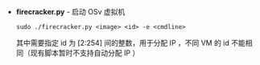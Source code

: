- **firecracker.py** - 启动 OSv 虚拟机

  ```shell
  sudo ./firecracker.py <image> <id> -e <cmdline>
  ```

  其中需要指定 id 为 [2:254] 间的整数，用于分配 IP ，不同 VM 的 id 不能相同（现有脚本暂时不支持自动分配 IP ）


